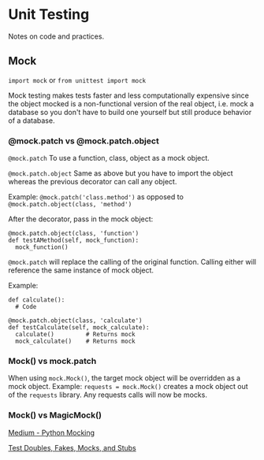 # Unit Testing
Notes on code and practices.

## Mock
`import mock` or `from unittest import mock`

Mock testing makes tests faster and less computationally expensive since the object mocked is a non-functional version of the real object, i.e. mock a database so you don't have to build one yourself but still produce behavior of a database.  

### @mock.patch vs @mock.patch.object
`@mock.patch` To use a function, class, object as a mock object.

`@mock.patch.object` Same as above but you have to import the object whereas the previous decorator can call any object.  

Example: `@mock.patch('class.method')` as opposed to `@mock.patch.object(class, 'method')`

After the decorator, pass in the mock object:

```
@mock.patch.object(class, 'function')
def testAMethod(self, mock_function):
  mock_function()
```

`@mock.patch` will replace the calling of the original function.  Calling either will reference the same instance of mock object.

Example:

```
def calculate():
  # Code

@mock.patch.object(class, 'calculate')
def testCalculate(self, mock_calculate):
  calculate()         # Returns mock
  mock_calculate()    # Returns mock
```

### Mock() vs mock.patch
When using `mock.Mock()`, the target mock object will be overridden as a mock object. 
Example: `requests = mock.Mock()` creates a mock object out of the `requests` library.  Any requests calls will now be mocks.


### Mock() vs MagicMock()




[Medium - Python Mocking](https://medium.com/python-pandemonium/python-mocking-you-are-a-tricksy-beast-6c4a1f8d19b2)

[Test Doubles, Fakes, Mocks, and Stubs](https://blog.pragmatists.com/test-doubles-fakes-mocks-and-stubs-1a7491dfa3da)
